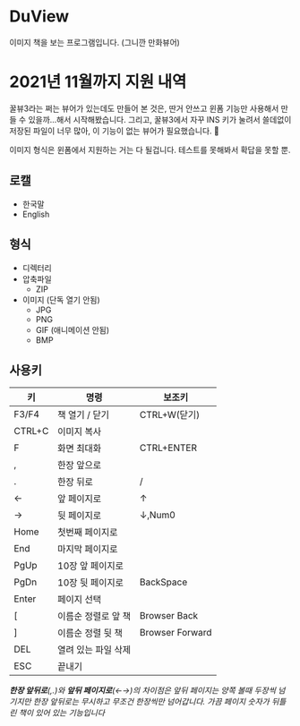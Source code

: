
# DuView
이미지 책을 보는 프로그램입니다. (그니깐 만화뷰어)

# 2021년 11월까지 지원 내역
꿀뷰3라는 쩌는 뷰어가 있는데도 만들어 본 것은, 딴거 안쓰고 윈폼 기능만 사용해서 만들 수 있을까...해서 시작해봤습니다. 그리고, 꿀뷰3에서 자꾸 INS 키가 눌려서 쓸데없이 저장된 파일이 너무 많아, 이 기능이 없는 뷰어가 필요했습니다. 🤣

이미지 형식은 윈폼에서 지원하는 거는 다 될겁니다. 테스트를 못해봐서 확답을 못할 뿐.

## 로캘
* 한국말
* English

## 형식
* 디렉터리
* 압축파일
	* ZIP
* 이미지 (단독 열기 안됨)
	* JPG
	* PNG
	* GIF (애니메이션 안됨)
	* BMP

## 사용키 
|키|명령|보조키|
|----------------|-------------------------------|----------------|
|F3/F4|책 열기 / 닫기|CTRL+W(닫기)
|CTRL+C|이미지 복사||
|F|화면 최대화|CTRL+ENTER|
|,|한장 앞으로||
|.|한장 뒤로|/|
|←|앞 페이지로|↑|
|→|뒷 페이지로|↓,Num0|
|Home|첫번째 페이지로||
|End|마지막 페이지로||
|PgUp|10장 앞 페이지로||
|PgDn|10장 뒷 페이지로|BackSpace|
|Enter|페이지 선택||
|[|이름순 정렬로 앞 책|Browser Back|
|]|이름순 정렬 뒷 책|Browser Forward|
|DEL|열려 있는 파일 삭제||
|ESC|끝내기||

***한장 앞뒤로**(,.)와 **앞뒤 페이지로**(←→)의 차이점은 앞뒤 페이지는 양쪽 볼때 두장씩 넘기지만 한장 앞뒤로는 무시하고 무조건 한장씩만 넘어갑니다. 가끔 페이지 숫자가 뒤틀린 책이 있어 있는 기능입니다*
